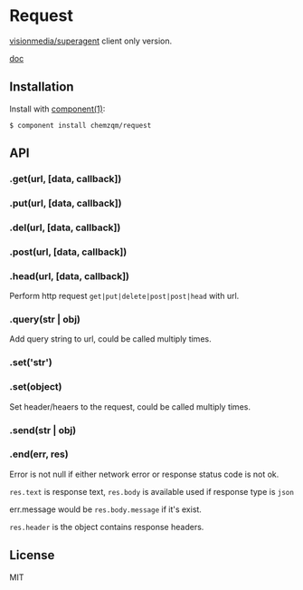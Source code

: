 # Request

  [visionmedia/superagent](https://github.com/visionmedia/superagent) client only version.

  [doc](http://visionmedia.github.io/superagent/)


## Installation

  Install with [component(1)](http://component.io):

    $ component install chemzqm/request

## API

### .get(url, [data, callback])
### .put(url, [data, callback])
### .del(url, [data, callback])
### .post(url, [data, callback])
### .head(url, [data, callback])

Perform http request `get|put|delete|post|post|head` with url.

### .query(str | obj)

Add query string to url, could be called multiply times.

### .set('str')
### .set(object)

Set header/heaers to the request, could be called multiply times.

### .send(str | obj)


### .end(err, res)

Error is not null if either network error or response status code is not ok.

`res.text` is response text, `res.body` is available used if response type is `json`

err.message would be `res.body.message` if it's exist.

`res.header` is the object contains response headers.


## License

 MIT
